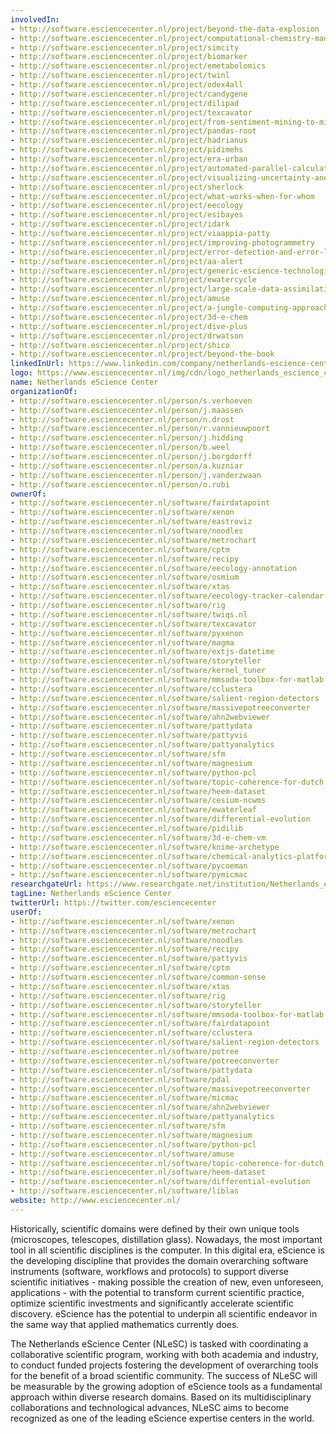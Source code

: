 ```yaml
---
involvedIn:
- http://software.esciencecenter.nl/project/beyond-the-data-explosion
- http://software.esciencecenter.nl/project/computational-chemistry-made-easy
- http://software.esciencecenter.nl/project/simcity
- http://software.esciencecenter.nl/project/biomarker
- http://software.esciencecenter.nl/project/emetabolomics
- http://software.esciencecenter.nl/project/twinl
- http://software.esciencecenter.nl/project/odex4all
- http://software.esciencecenter.nl/project/candygene
- http://software.esciencecenter.nl/project/dilipad
- http://software.esciencecenter.nl/project/texcavator
- http://software.esciencecenter.nl/project/from-sentiment-mining-to-mining-embodied-emotions
- http://software.esciencecenter.nl/project/pandas-root
- http://software.esciencecenter.nl/project/hadrianus
- http://software.esciencecenter.nl/project/pidimehs
- http://software.esciencecenter.nl/project/era-urban
- http://software.esciencecenter.nl/project/automated-parallel-calculation-of-collaborative-statistical-models
- http://software.esciencecenter.nl/project/visualizing-uncertainty-and-perspectives
- http://software.esciencecenter.nl/project/sherlock
- http://software.esciencecenter.nl/project/what-works-when-for-whom
- http://software.esciencecenter.nl/project/eecology
- http://software.esciencecenter.nl/project/esibayes
- http://software.esciencecenter.nl/project/idark
- http://software.esciencecenter.nl/project/viaappia-patty
- http://software.esciencecenter.nl/project/improving-photogrammetry
- http://software.esciencecenter.nl/project/error-detection-and-error-localization
- http://software.esciencecenter.nl/project/aa-alert
- http://software.esciencecenter.nl/project/generic-escience-technologies
- http://software.esciencecenter.nl/project/ewatercycle
- http://software.esciencecenter.nl/project/large-scale-data-assimilation
- http://software.esciencecenter.nl/project/amuse
- http://software.esciencecenter.nl/project/a-jungle-computing-approach-to-large-scale-online-forensic-analysis
- http://software.esciencecenter.nl/project/3d-e-chem
- http://software.esciencecenter.nl/project/dive-plus
- http://software.esciencecenter.nl/project/drwatson
- http://software.esciencecenter.nl/project/shico
- http://software.esciencecenter.nl/project/beyond-the-book
linkedInUrl: https://www.linkedin.com/company/netherlands-escience-center
logo: https://www.esciencecenter.nl/img/cdn/logo_netherlands_escience_center.jpg
name: Netherlands eScience Center
organizationOf:
- http://software.esciencecenter.nl/person/s.verhoeven
- http://software.esciencecenter.nl/person/j.maassen
- http://software.esciencecenter.nl/person/n.drost
- http://software.esciencecenter.nl/person/r.vannieuwpoort
- http://software.esciencecenter.nl/person/j.hidding
- http://software.esciencecenter.nl/person/b.weel
- http://software.esciencecenter.nl/person/j.borgdorff
- http://software.esciencecenter.nl/person/a.kuzniar
- http://software.esciencecenter.nl/person/j.vanderzwaan
- http://software.esciencecenter.nl/person/o.rubi
ownerOf:
- http://software.esciencecenter.nl/software/fairdatapoint
- http://software.esciencecenter.nl/software/xenon
- http://software.esciencecenter.nl/software/eastroviz
- http://software.esciencecenter.nl/software/noodles
- http://software.esciencecenter.nl/software/metrochart
- http://software.esciencecenter.nl/software/cptm
- http://software.esciencecenter.nl/software/recipy
- http://software.esciencecenter.nl/software/eecology-annotation
- http://software.esciencecenter.nl/software/osmium
- http://software.esciencecenter.nl/software/xtas
- http://software.esciencecenter.nl/software/eecology-tracker-calendar
- http://software.esciencecenter.nl/software/rig
- http://software.esciencecenter.nl/software/twiqs.nl
- http://software.esciencecenter.nl/software/texcavator
- http://software.esciencecenter.nl/software/pyxenon
- http://software.esciencecenter.nl/software/magma
- http://software.esciencecenter.nl/software/extjs-datetime
- http://software.esciencecenter.nl/software/storyteller
- http://software.esciencecenter.nl/software/kernel_tuner
- http://software.esciencecenter.nl/software/mmsoda-toolbox-for-matlab
- http://software.esciencecenter.nl/software/cclustera
- http://software.esciencecenter.nl/software/salient-region-detectors
- http://software.esciencecenter.nl/software/massivepotreeconverter
- http://software.esciencecenter.nl/software/ahn2webviewer
- http://software.esciencecenter.nl/software/pattydata
- http://software.esciencecenter.nl/software/pattyvis
- http://software.esciencecenter.nl/software/pattyanalytics
- http://software.esciencecenter.nl/software/sfm
- http://software.esciencecenter.nl/software/magnesium
- http://software.esciencecenter.nl/software/python-pcl
- http://software.esciencecenter.nl/software/topic-coherence-for-dutch
- http://software.esciencecenter.nl/software/heem-dataset
- http://software.esciencecenter.nl/software/cesium-ncwms
- http://software.esciencecenter.nl/software/ewaterleaf
- http://software.esciencecenter.nl/software/differential-evolution
- http://software.esciencecenter.nl/software/pidilib
- http://software.esciencecenter.nl/software/3d-e-chem-vm
- http://software.esciencecenter.nl/software/knime-archetype
- http://software.esciencecenter.nl/software/chemical-analytics-platform
- http://software.esciencecenter.nl/software/pycoeman
- http://software.esciencecenter.nl/software/pymicmac
researchgateUrl: https://www.researchgate.net/institution/Netherlands_eScience_Center
tagLine: Netherlands eScience Center
twitterUrl: https://twitter.com/esciencecenter
userOf:
- http://software.esciencecenter.nl/software/xenon
- http://software.esciencecenter.nl/software/metrochart
- http://software.esciencecenter.nl/software/noodles
- http://software.esciencecenter.nl/software/recipy
- http://software.esciencecenter.nl/software/pattyvis
- http://software.esciencecenter.nl/software/cptm
- http://software.esciencecenter.nl/software/common-sense
- http://software.esciencecenter.nl/software/xtas
- http://software.esciencecenter.nl/software/rig
- http://software.esciencecenter.nl/software/storyteller
- http://software.esciencecenter.nl/software/mmsoda-toolbox-for-matlab
- http://software.esciencecenter.nl/software/fairdatapoint
- http://software.esciencecenter.nl/software/cclustera
- http://software.esciencecenter.nl/software/salient-region-detectors
- http://software.esciencecenter.nl/software/potree
- http://software.esciencecenter.nl/software/potreeconverter
- http://software.esciencecenter.nl/software/pattydata
- http://software.esciencecenter.nl/software/pdal
- http://software.esciencecenter.nl/software/massivepotreeconverter
- http://software.esciencecenter.nl/software/micmac
- http://software.esciencecenter.nl/software/ahn2webviewer
- http://software.esciencecenter.nl/software/pattyanalytics
- http://software.esciencecenter.nl/software/sfm
- http://software.esciencecenter.nl/software/magnesium
- http://software.esciencecenter.nl/software/python-pcl
- http://software.esciencecenter.nl/software/amuse
- http://software.esciencecenter.nl/software/topic-coherence-for-dutch
- http://software.esciencecenter.nl/software/heem-dataset
- http://software.esciencecenter.nl/software/differential-evolution
- http://software.esciencecenter.nl/software/liblas
website: http://www.esciencecenter.nl/
---
```

Historically, scientific domains were defined by their own unique tools (microscopes, telescopes, distillation glass). Nowadays, the most important tool in all scientific disciplines is the computer. In this digital era, eScience is the developing discipline that provides the domain overarching software instruments (software, workflows and protocols) to support diverse scientific initiatives - making possible the creation of new, even unforeseen, applications - with the potential to transform current scientific practice, optimize scientific investments and significantly accelerate scientific discovery. eScience has the potential to underpin all scientific endeavor in the same way that applied mathematics currently does.

The Netherlands eScience Center (NLeSC) is tasked with coordinating a collaborative scientific program, working with both academia and industry, to conduct funded projects fostering the development of overarching tools for the benefit of a broad scientific community. The success of NLeSC will be measurable by the growing adoption of eScience tools as a fundamental approach within diverse research domains. Based on its multidisciplinary collaborations and technological advances, NLeSC aims to become recognized as one of the leading eScience expertise centers in the world.
